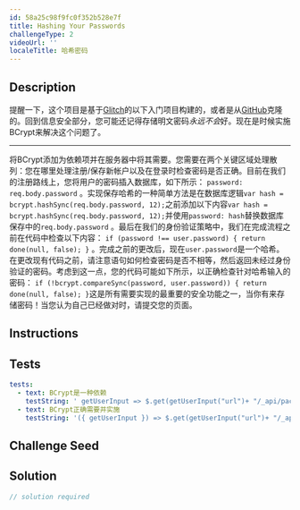 ```yaml
---
id: 58a25c98f9fc0f352b528e7f
title: Hashing Your Passwords
challengeType: 2
videoUrl: ''
localeTitle: 哈希密码
---
```


## Description
<section id="description">提醒一下，这个项目是基于<a href="https://glitch.com/#!/import/github/freeCodeCamp/boilerplate-advancednode/">Glitch</a>的以下入门项目构建的，或者是从<a href="https://github.com/freeCodeCamp/boilerplate-advancednode/">GitHub</a>克隆的。回到信息安全部分，您​​可能还记得存储明文密码<em>永远不会</em>好。现在是时候实施BCrypt来解决这个问题了。 <hr>将BCrypt添加为依赖项并在服务器中将其需要。您需要在两个关键区域处理散列：您在哪里处理注册/保存新帐户以及在登录时检查密码是否正确。目前在我们的注册路线上，您将用户的密码插入数据库，如下所示： <code>password: req.body.password</code> 。实现保存哈希的一种简单方法是在数据库逻辑<code>var hash = bcrypt.hashSync(req.body.password, 12);</code>之前添加以下内容<code>var hash = bcrypt.hashSync(req.body.password, 12);</code>并使用<code>password: hash</code>替换数据库保存中的<code>req.body.password</code> 。最后在我们的身份验证策略中，我们在完成流程之前在代码中检查以下内容： <code>if (password !== user.password) { return done(null, false); }</code> 。完成之前的更改后，现在<code>user.password</code>是一个哈希。在更改现有代码之前，请注意语句如何检查密码是否不相等，然后返回未经过身份验证的密码。考虑到这一点，您的代码可能如下所示，以正确检查针对哈希输入的密码： <code>if (!bcrypt.compareSync(password, user.password)) { return done(null, false); }</code>这是所有需要实现的最重要的安全功能之一，当你有来存储密码！当您认为自己已经做对时，请提交您的页面。 </section>

## Instructions
<section id="instructions">
</section>

## Tests
<section id='tests'>

```yml
tests:
  - text: BCrypt是一种依赖
    testString: ' getUserInput => $.get(getUserInput("url")+ "/_api/package.json") .then(data => { var packJson = JSON.parse(data); assert.property(packJson.dependencies, "bcrypt", "Your project should list "bcrypt" as a dependency"); }, xhr => { throw new Error(xhr.statusText); })'
  - text: BCrypt正确需要并实施
    testString: '({ getUserInput }) => $.get(getUserInput("url")+ "/_api/server.js") .then(data => { assert.match(data, /require.*("|")bcrypt("|")/gi, "You should have required bcrypt"); assert.match(data, /bcrypt.hashSync/gi, "You should use hash the password in the registration"); assert.match(data, /bcrypt.compareSync/gi, "You should compare the password to the hash in your strategy"); }, xhr => { throw new Error(xhr.statusText); })'

```

</section>

## Challenge Seed
<section id='challengeSeed'>

</section>

## Solution
<section id='solution'>

```js
// solution required
```
</section>
